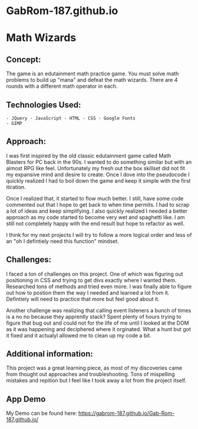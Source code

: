 # GabRom-187.github.io


# Math Wizards
## Concept: 
The game is an edutainment math practice game. You must solve math problems to build up "mana" and defeat the math wizards. There are 4 rounds with a different math operator in each.
## Technologies Used:
    - JQuery - JavaScript - HTML - CSS - Google Fonts 
    - GIMP  
## Approach: 
I was first inspired by the old classic edutainment game called Math Blasters for PC back in the 90s. I wanted to do something similar but with an almost RPG like feel. Unfortunately my fresh out the box skillset did not fit my expansive mind and desire to create. Once I dove into the pseudocode I quickly realized I had to boil down the game and keep it simple with the first itiration. 

Once I realized that, it started to flow much better. I still, have some code commented out that I hope to get back to when time permits. I had to scrap a lot of ideas and keep simplifying. I also quickly realized I needed a better approach as my code started to become very wet and spaghetti like. I am still not completely happy with the end result but hope to refactor as well.

I think for my next projects I will try to follow a more logical order and less of an "oh I defintiely need this function" mindset. 
## Challenges: 
I faced a ton of challenges on this project. One of which was figuring out positioning in CSS and trying to get divs exactly where I wanted them. Researched tons of methods and tried even more. I was finally able to figure out how to postion them the way I needed and learned a lot from it. Defintiely will need to practice that more but feel good about it. 

Another challenge was realizing that calling event listeners a bunch of times is a no no because they apprently stack? Spent plenty of hours trying to figure that bug out and could not for the life of me until I looked at the DOM as it was happening and deciphered where it orginated. What a hunt but got it fixed and it actualyl allowed me to clean up my code a bit.
## Additional information: 
This project was a great learning piece, as most of my discoveries came from thought out approaches and troubleshooting. Tons of mispelling mistakes and repition but I feel like I took away a lot from the project itself. 
## App Demo 
My Demo can be found here: https://gabrom-187.github.io/Gab-Rom-187.github.io/